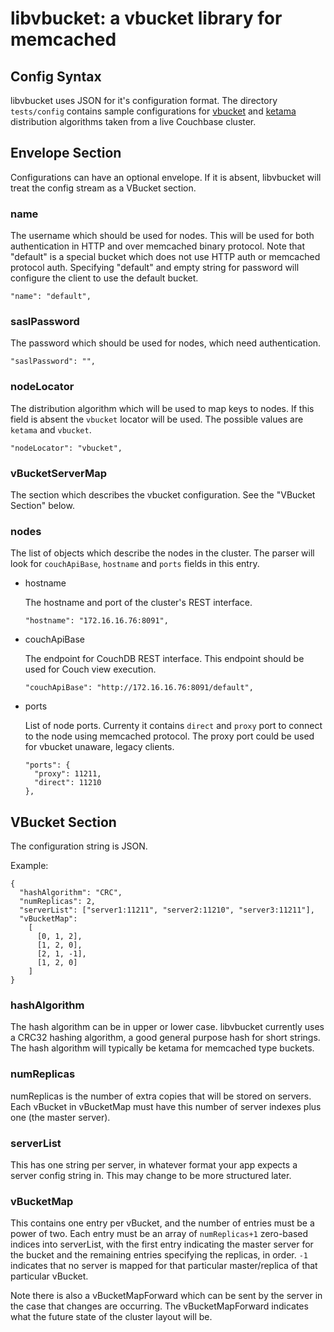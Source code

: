 libvbucket: a vbucket library for memcached
===========================================

Config Syntax
-------------

libvbucket uses JSON for it's configuration format. The directory
`tests/config` contains sample configurations for [vbucket][1] and
[ketama][2] distribution algorithms taken from a live Couchbase
cluster.

Envelope Section
----------------

Configurations can have an optional envelope. If it is absent,
libvbucket will treat the config stream as a VBucket section.

### name

The username which should be used for nodes.  This will be used for both
authentication in HTTP and over memcached binary protocol.  Note that 
"default" is a special bucket which does not use HTTP auth or memcached
protocol auth.  Specifying "default" and empty string for password will
configure the client to use the default bucket.

    "name": "default",

### saslPassword

The password which should be used for nodes, which need authentication.

    "saslPassword": "",

### nodeLocator

The distribution algorithm which will be used to map keys to nodes. If this
field is absent the `vbucket` locator will be used. The possible values
are `ketama` and `vbucket`.

    "nodeLocator": "vbucket",

### vBucketServerMap

The section which describes the vbucket configuration. See the "VBucket
Section" below.

### nodes

The list of objects which describe the nodes in the cluster. The
parser will look for `couchApiBase`, `hostname` and `ports` fields in
this entry.

* hostname

  The hostname and port of the cluster's REST interface.

      "hostname": "172.16.16.76:8091",

* couchApiBase

  The endpoint for CouchDB REST interface. This endpoint should be used
  for Couch view execution.

      "couchApiBase": "http://172.16.16.76:8091/default",

* ports

  List of node ports. Currenty it contains `direct` and `proxy` port to
  connect to the node using memcached protocol. The proxy port could be
  used for vbucket unaware, legacy clients.

      "ports": {
        "proxy": 11211,
        "direct": 11210
      },

VBucket Section
---------------

The configuration string is JSON.

Example:

    {
      "hashAlgorithm": "CRC",
      "numReplicas": 2,
      "serverList": ["server1:11211", "server2:11210", "server3:11211"],
      "vBucketMap":
        [
          [0, 1, 2],
          [1, 2, 0],
          [2, 1, -1],
          [1, 2, 0]
        ]
    }

### hashAlgorithm

The hash algorithm can be in upper or lower case. libvbucket currently
uses a CRC32 hashing algorithm, a good general purpose hash for short
strings.  The hash algorithm will typically be ketama for memcached
type buckets.

### numReplicas

numReplicas is the number of extra copies that will be stored on
servers. Each vBucket in vBucketMap must have this number of server
indexes plus one (the master server).

### serverList

This has one string per server, in whatever format your app expects a
server config string in. This may change to be more structured later.

### vBucketMap

This contains one entry per vBucket, and the number of entries must be
a power of two. Each entry must be an array of `numReplicas+1`
zero-based indices into serverList, with the first entry indicating
the master server for the bucket and the remaining entries specifying
the replicas, in order. `-1` indicates that no server is mapped for that
particular master/replica of that particular vBucket.

Note there is also a vBucketMapForward which can be sent by the server
in the case that changes are occurring.  The vBucketMapForward indicates
what the future state of the cluster layout will be.

[1]: https://github.com/membase/libvbucket/blob/master/tests/config/vbucket-eight-nodes
[2]: https://github.com/membase/libvbucket/blob/master/tests/config/ketama-eight-nodes
